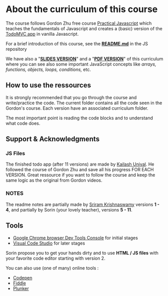 
# About the curriculum of this course

The course follows Gordon Zhu free course [Practical Javascript](https://watchandcode.com/courses/practical-javascript) which teaches the fundamentals of Javascript and creates a (basic) version of the [TodoMVC app](http://todomvc.com) in vanilla Javascript.

For a brief introduction of this course, see the **[README.md](../README.md)** in the JS repository

 We have also a "**[SLIDES VERSION](https://docs.google.com/presentation/d/1a78GOX2GNlUNSWXmB18Z_HstE6aioU3126CQ4nUU9Rw/edit?usp=sharing)**" and a "**[PDF VERSION](SO-JS-course-nutshell.pdf)**" of this curriculum where you can see also some important JavaScript concepts like *arrays, functions, objects, loops, conditions,* etc.

## How to use the ressources

It is strongly recommended that you go through the course and write/practice the code. The current folder contains all the code seen in the Gordon's course. Each version have an associated curriculum folder.

The most important point is reading the code blocks and to understand what code does.


## Support & Acknowledgments

### JS Files
The finished todo app (after 11 versions) are made by [Kailash Uniyal](https://github.com/Kailash23/learn-js).
He followed the course of Gordon Zhu and save all his progress FOR EACH VERSION. Great ressource if you want to follow the course and keep the same logic as the original from Gordon videos.

### NOTES
The readme notes are partially made by [Sriram Krishnaswamy](https://github.com/sriramkswamy/watchandcodejs) versions **1 - 4**, and partially by Sorin (your lovely teacher), versions **5 - 11**.


## Tools

- [Google Chrome browser Dev Tools Console](https://www.google.com/chrome/) for initial stages
- [Visual Code Studio](https://code.visualstudio.com/) for later stages

Sorin propose you to get your hands dirty and to use **HTML / JS files** with your favorite code editor starting with version 2.

You can also use (one of many) online tools :
- [Codepen](https://codepen.io/)
- [Fiddle](https://jsfiddle.net/)
- [Plunker](https://plnkr.co/)


